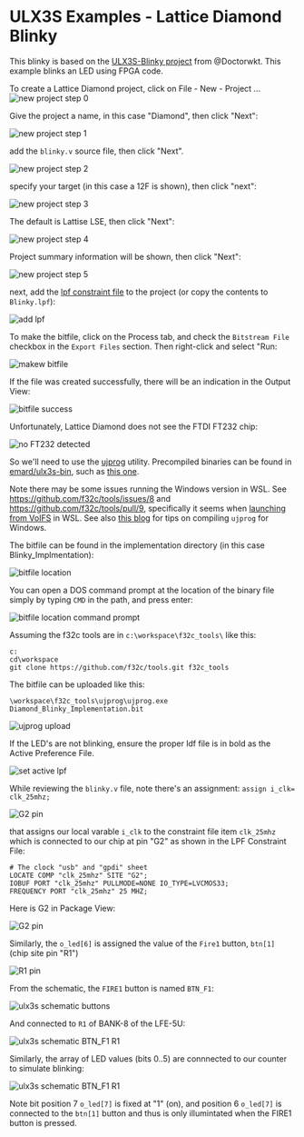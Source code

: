 # ULX3S Examples - Lattice Diamond Blinky

This blinky is based on the [ULX3S-Blinky project](https://github.com/DoctorWkt/ULX3S-Blinky) from @Doctorwkt. This example blinks an LED using FPGA code.

To create a Lattice Diamond project, click on File - New - Project ...
![new project step 0](../images/diamond-project-step0.PNG )

Give the project a name, in this case "Diamond", then click "Next":

![new project step 1](../images/diamond-project-step1.PNG )

add the `blinky.v` source file, then click "Next".

![new project step 2](../images/diamond-project-step2.PNG )
 
specify your target (in this case a 12F is shown), then click "next":

![new project step 3](../images/diamond-project-step3.PNG )

The default is Lattise LSE, then click "Next":

![new project step 4](../images/diamond-project-step4.PNG )

Project summary information will be shown, then click "Next":

![new project step 5](../images/diamond-project-step5.PNG )

next, add the [lpf constraint file](../doc/constraints/ulx3s_v20.lpf) to the project (or copy the contents to `Blinky.lpf`):

![add lpf](../images/diamond-project-add-lpf.PNG )

To make the bitfile, click on the Process tab, and check the `Bitstream File` checkbox in the `Export Files` section. Then right-click and select "Run:

![makew bitfile](../images/diamond-project-make-bitfile.PNG )

If the file was created successfully, there will be an indication in the Output View:

![bitfile success](../images/diamond-Blinky-bitfile-success-output.PNG )

Unfortunately, Lattice Diamond does not see the FTDI FT232 chip:

![no FT232 detected](../images/diamond-programmer-no-FT232-detected.PNG )

So we'll need to use the [ujprog](https://github.com/f32c/tools/tree/master/ujprog) utility. Precompiled binaries can be found in [emard/ulx3s-bin](https://github.com/emard/ulx3s-bin), such as [this one](https://github.com/emard/ulx3s-bin/tree/master/usb-jtag/win64mingw).

Note there may be some issues running the Windows version in WSL. See https://github.com/f32c/tools/issues/8 and https://github.com/f32c/tools/pull/9, specifically it seems when [launching from VoIFS](https://github.com/f32c/tools/pull/9#issuecomment-465693978) in WSL. See also [this blog](https://gojimmypi.blogspot.com/2019/02/ulx3s-ujprog-on-windows-wsl-or-minggw.html) for tips on compiling `ujprog` for Windows.

The bitfile can be found in the implementation directory (in this case Blinky_Implmentation):

![bitfile location](../images/diamond-bitfile-location.PNG )

You can open a DOS command prompt at the location of the binary file simply by typing `CMD` in the path, and press enter:

![bitfile location command prompt](../images/diamond-bitfile-location-cmd.PNG )

Assuming the f32c tools are in `c:\workspace\f32c_tools\` like this:

```
c:
cd\workspace
git clone https://github.com/f32c/tools.git f32c_tools
```

The bitfile can be uploaded like this:

```
\workspace\f32c_tools\ujprog\ujprog.exe Diamond_Blinky_Implementation.bit
```

![ujprog upload](../images/diamond-bitfile-ujprog-upload.PNG )

If the LED's are not blinking, ensure the proper ldf file is in bold as the Active Preference File.

![set active lpf](../images/diamond-project-active-lpf.PNG )

While reviewing the `blinky.v` file, note there's an assignment: `assign i_clk= clk_25mhz;` 

![G2 pin](../images/blinky-assign-clk.PNG )

that assigns our local varable `i_clk` to the constraint file item `clk_25mhz` which is connected to our chip at pin "G2" as shown in the LPF Constraint File:

```
# The clock "usb" and "gpdi" sheet
LOCATE COMP "clk_25mhz" SITE "G2";
IOBUF PORT "clk_25mhz" PULLMODE=NONE IO_TYPE=LVCMOS33;
FREQUENCY PORT "clk_25mhz" 25 MHZ;
```

Here is G2 in Package View:

![G2 pin](../images/ulx3s-G2.PNG )

Similarly, the `o_led[6]` is assigned the value of the `Fire1` button, `btn[1]` (chip site pin "R1")

![R1 pin](../images/ulx3s-R1.PNG )

From the schematic, the `FIRE1` button is named `BTN_F1`:

![ulx3s schematic buttons](../images/ulx3s-schematic-buttons.PNG )

And connected to `R1` of BANK-8 of the LFE-5U:

![ulx3s schematic BTN_F1 R1](../images/ulx3s-schematic-BTN_F1-R1.PNG )

Similarly, the array of LED values (bits 0..5) are connnected to our counter to simulate blinking:

![ulx3s schematic BTN_F1 R1](../images/ulx3s-LED.PNG)

Note bit position 7 `o_led[7]` is fixed at "1" (on), and position 6 `o_led[7]` is connected to the `btn[1]` button and thus is only illumintated when the FIRE1 button is pressed.



